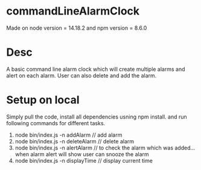 # commandLineAlarmClock
Made on node version = 14.18.2 and npm version = 8.6.0

# Desc
A basic command line alarm clock which will create multiple alarms and alert on each alarm. User can also delete and add the alarm.

# Setup on local
Simply pull the code, install all dependencies usning npm install. and run following commands for different tasks.
1. node bin/index.js -n addAlarm   // add alarm
2. node bin/index.js -n deleteAlarm  // delete alarm
3. node bin/index.js -n alertAlarm  // to check the alarm which was added... when alarm alert will show user can snooze the alarm
4. node bin/index.js -n displayTime // display current time
